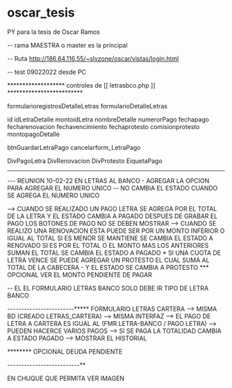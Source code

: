 # oscar_tesis
PY para la tesis de Oscar Ramos

-- rama MAESTRA o master es la principal

-- Ruta 
http://186.64.116.55/~slvzone/oscar/vistas/login.html

-- test 09022022 desde PC



******************* controles de [[ letrasbco.php ]] *************************

formularioregistrosDetalleLetras
formularioDetalleLetras

id
idLetraDetalle
montoidLetra
nombreDetalle
numerorPago
fechapago
fecharenovacion
fechavencimiento
fechaprotesto
comisionprotesto
montopagoDetalle

btnGuardarLetraPago
cancelarform_LetraPago

DivPagoLetra
DivRenovacion
DivProtesto
EiquetaPago


***************************************************************************



--- REUNION 10-02-22
EN LETRAS AL BANCO - AGREGAR LA OPCION PARA AGREGAR EL NUMERO UNICO 
-- NO CAMBIA EL ESTADO CUANDO SE AGREGA EL NUMERO UNICO

--> CUANDO SE REALIZADO UN PAGO LETRA SE AGREGA POR EL TOTAL DE LA LETRA Y EL ESTADO CAMBIA A PAGADO
    DESPUES DE GRABAR EL PAGO LOS BOTONES DE PAGO NO SE DEBEN MOSTRAR
--> CUANDO SE REALIZO UNA RENOVACION ESTA PUEDE SER POR UN MONTO INFERIOR O IGUAL AL TOTAL 
    SI ES MENOR SE MANTIENE SE CAMBIA EL ESTADO A RENOVADO
    SI ES POR EL TOTAL O EL MONTO MAS LOS ANTERIORES SUMAN EL TOTAL SE CAMBIA EL ESTADO A PAGADO
    * SI UNA CUOTA DE LETRA VENCE SE PUEDE AGREGAR UN PROTESTO EL CUAL SUMA AL TOTAL DE LA CABECERA - Y EL ESTADO SE CAMBIA A PROTESTO
    *** OPCIONAL VER EL MONTO PENDIENTE DE PAGAR

-- EL EL FORMULARIO LETRAS BANCO SOLO DEBE IR TIPO DE LETRA BANCO


------------------------*****
FORMULARIO LETRAS CARTERA
--> MISMA BD (CREADO LETRAS_CARTERA)
--> MISMA INTERFAZ
--> EL PAGO DE LETRA A CARTERA ES IGUAL AL (FMR LETRA-BANCO / PAGO LETRA)
--> PUEDEN HACERCE VARIOS PAGOS
--> SI SE PAGA LA TOTALIDAD CAMBIA A ESTADO PAGADO
--> MOSTRAR EL HISTORIAL



******** OPCIONAL DEUDA PENDIENTE


--------------------------**

EN CHUQUE QUE PERMITA VER IMAGEN
